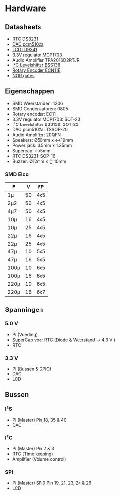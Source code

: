 Hardware
========

Datasheets
----------

- [RTC DS3231](DS3231.pdf)
- [DAC pcm5102a](pcm5102a.pdf)
- [LCD ILI9341](ILI9341.pdf)
- [3.3V regulator MCP1703](22049f.pdf)
- [Audio Amplifier TPA2016D2RTJR](slos524d-122167.pdf)
- [I²C Levelshifter BSS138](AN10441.pdf)
- [Rotary Encoder ECN11E](ECN11.pdf)
- [NOR gates](74HC_HCT4002-839393.pdf)

Eigenschappen
-------------

- SMD Weerstanden: 1206
- SMD Condensatoren: 0805
- Rotary encoder: EC11
- 3.3V regulator MCP1703: SOT-23
- I²C Levelshifter BSS138: SOT-23
- DAC pcm5102a: TSSOP-20
- Audio Amplifier: 20QFN
- Speakers: Ø50mm x ↔19mm
- Power jack: 3.5mm x 1.35mm
- Supercap: ↔5mm
- RTC DS3231: SOP-16
- Buzzer: Ø12mm x ↕ 10mm

### SMD Elco
F    | V  | FP
-----|----|-----
1µ   | 50 | 4x5
2µ2  | 50 | 4x5
4µ7  | 50 | 4x5
10µ  | 16 | 4x5
10µ  | 25 | 4x5
22µ  | 16 | 4x5
22µ  | 25 | 4x5
47µ  | 10 | 5x5
47µ  | 16 | 5x5
100µ | 10 | 6x5
100µ | 16 | 6x5
220µ | 10 | 6x5
220µ | 16 | 6x7

Spanningen
----------

### 5.0 V
- Pi (Voeding)
- SuperCap voor RTC (Diode & Weerstand -> 4.3 V )
- RTC

### 3.3 V
- Pi (Bussen & GPIO)
- DAC
- LCD

Bussen
------
### I²S
- Pi (Master) Pin 18, 35 & 40
- DAC

### I²C
- Pi (Master) Pin 2 & 3
- RTC (Time keeping)
- Amplifier (Volume control)

### SPI
- Pi (Master) SPI0 Pin 19, 21, 23, 24 & 26
- LCD

